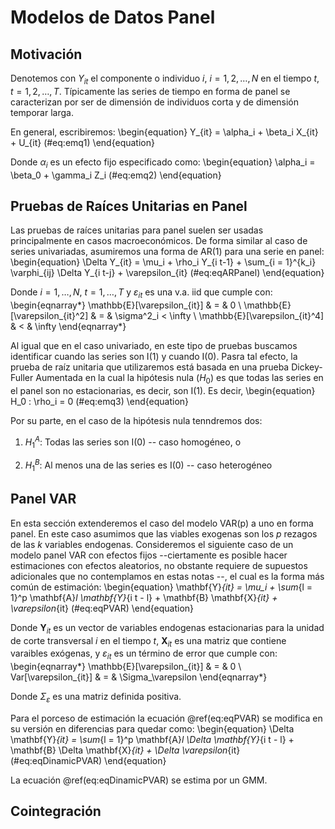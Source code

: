 # Modelos de Datos Panel

## Motivación

Denotemos con $Y_{it}$  el componente o individuo $i$, $i = 1, 2, \ldots, N$ en el tiempo $t$, $t = 1, 2, \ldots, T$. Típicamente las series de tiempo en forma de panel se caracterizan por ser de dimensión de individuos corta y de dimensión temporar larga. 

En general, escribiremos:
\begin{equation}
    Y_{it} = \alpha_i + \beta_i X_{it} + U_{it}
    (\#eq:emq1)
\end{equation}

Donde $\alpha_i$ es un efecto fijo especificado como:
\begin{equation}
    \alpha_i = \beta_0 + \gamma_i Z_i
        (\#eq:emq2)
\end{equation}

## Pruebas de Raíces Unitarias en Panel

Las pruebas de raíces unitarias para panel suelen ser usadas  principalmente en casos macroeconómicos. De forma similar al caso de series univariadas, asumiremos una forma de AR(1) para una serie en panel:
\begin{equation}
    \Delta Y_{it} = \mu_i + \rho_i Y_{i t-1} + \sum_{i = 1}^{k_i} \varphi_{ij} \Delta Y_{i t-j} + \varepsilon_{it}
        (\#eq:eqARPanel)
\end{equation}

Donde $i = 1, \ldots, N$, $t = 1, \ldots, T$ y $\varepsilon_{it}$ es una v.a. iid que cumple con:
\begin{eqnarray*}
    \mathbb{E}[\varepsilon_{it}] & = & 0 \\
    \mathbb{E}[\varepsilon_{it}^2] & = & \sigma^2_i < \infty \\
    \mathbb{E}[\varepsilon_{it}^4] & < & \infty 
\end{eqnarray*}

Al igual que en el caso univariado, en este tipo de pruebas buscamos identificar cuando las series son I(1) y cuando I(0). Pasra tal efecto, la prueba de raíz unitaria que utilizaremos está basada en una prueba  Dickey-Fuller Aumentada en la cual la hipótesis nula ($H_0$) es que todas las series en el panel son no estacionarias, es decir, son I(1). Es decir,
\begin{equation}
    H_0 : \rho_i = 0
            (\#eq:emq3)
\end{equation}

Por su parte, en el caso de la hipótesis nula tenndremos dos:

1.  $H_1^A :$ Todas las series son I(0) -- caso homogéneo, o
    
2.  $H_1^B :$ Al menos una de las series es I(0) -- caso heterogéneo

## Panel VAR

En esta sección extenderemos el caso del modelo VAR(p) a uno en forma panel. En este caso asumimos que las viables exogenas son los $p$ rezagos de las $k$ variables endogenas. Consideremos el siguiente caso de un modelo panel VAR con efectos fijos --ciertamente es posible hacer estimaciones con efectos aleatorios, no obstante requiere de supuestos adicionales que no contemplamos en estas notas --, el cual es la forma más común de estimación:
\begin{equation}
    \mathbf{Y}_{it} = \mu_i + \sum_{l = 1}^p \mathbf{A}_l \mathbf{Y}_{i t - l} + \mathbf{B} \mathbf{X}_{it} + \varepsilon_{it}
    (\#eq:eqPVAR)
\end{equation}

Donde $\mathbf{Y}_{it}$ es un vector de variables endogenas estacionarias para la unidad de corte transversal $i$ en el tiempo $t$, $\mathbf{X}_{it}$ es una matriz que contiene varaibles exógenas, y $\varepsilon_{it}$ es un término de error que cumple con:
\begin{eqnarray*}
    \mathbb{E}[\varepsilon_{it}] & = & 0 \\
    Var[\varepsilon_{it}] & = & \Sigma_\varepsilon
\end{eqnarray*}

Donde $\Sigma_\varepsilon$ es una matriz definida positiva.

Para el porceso de estimación la ecuación \@ref(eq:eqPVAR) se modifica en su versión en diferencias para quedar como:
\begin{equation}
    \Delta \mathbf{Y}_{it} = \sum_{l = 1}^p \mathbf{A}_l \Delta \mathbf{Y}_{i t - l} + \mathbf{B} \Delta \mathbf{X}_{it} + \Delta \varepsilon_{it}
    (\#eq:eqDinamicPVAR)
\end{equation}

La ecuación \@ref(eq:eqDinamicPVAR) se estima por un GMM.

## Cointegración







